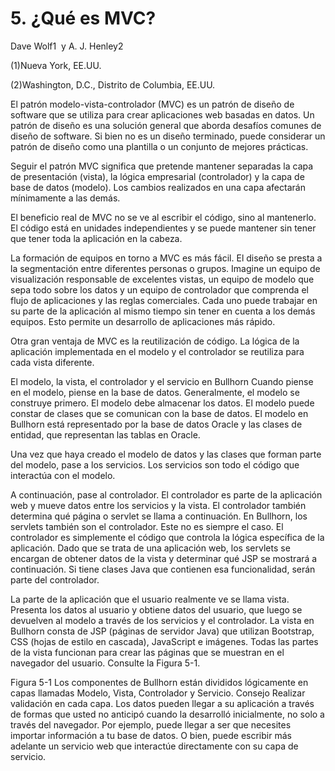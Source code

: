 # 5. ¿Qué es MVC?
Dave Wolf1  y A. J. Henley2

(1)Nueva York, EE.UU.

(2)Washington, D.C., Distrito de Columbia, EE.UU.

El patrón modelo-vista-controlador (MVC) es un patrón de diseño de software que se utiliza para crear aplicaciones web basadas en datos. Un patrón de diseño es una solución general que aborda desafíos comunes de diseño de software. Si bien no es un diseño terminado, puede considerar un patrón de diseño como una plantilla o un conjunto de mejores prácticas.

Seguir el patrón MVC significa que pretende mantener separadas la capa de presentación (vista), la lógica empresarial (controlador) y la capa de base de datos (modelo). Los cambios realizados en una capa afectarán mínimamente a las demás.

El beneficio real de MVC no se ve al escribir el código, sino al mantenerlo. El código está en unidades independientes y se puede mantener sin tener que tener toda la aplicación en la cabeza.

La formación de equipos en torno a MVC es más fácil. El diseño se presta a la segmentación entre diferentes personas o grupos. Imagine un equipo de visualización responsable de excelentes vistas, un equipo de modelo que sepa todo sobre los datos y un equipo de controlador que comprenda el flujo de aplicaciones y las reglas comerciales. Cada uno puede trabajar en su parte de la aplicación al mismo tiempo sin tener en cuenta a los demás equipos. Esto permite un desarrollo de aplicaciones más rápido.

Otra gran ventaja de MVC es la reutilización de código. La lógica de la aplicación implementada en el modelo y el controlador se reutiliza para cada vista diferente.

El modelo, la vista, el controlador y el servicio en Bullhorn
Cuando piense en el modelo, piense en la base de datos. Generalmente, el modelo se construye primero. El modelo debe almacenar los datos. El modelo puede constar de clases que se comunican con la base de datos. El modelo en Bullhorn está representado por la base de datos Oracle y las clases de entidad, que representan las tablas en Oracle.

Una vez que haya creado el modelo de datos y las clases que forman parte del modelo, pase a los servicios. Los servicios son todo el código que interactúa con el modelo.

A continuación, pase al controlador. El controlador es parte de la aplicación web y mueve datos entre los servicios y la vista. El controlador también determina qué página o servlet se llama a continuación. En Bullhorn, los servlets también son el controlador. Este no es siempre el caso. El controlador es simplemente el código que controla la lógica específica de la aplicación. Dado que se trata de una aplicación web, los servlets se encargan de obtener datos de la vista y determinar qué JSP se mostrará a continuación. Si tiene clases Java que contienen esa funcionalidad, serán parte del controlador.

La parte de la aplicación que el usuario realmente ve se llama vista. Presenta los datos al usuario y obtiene datos del usuario, que luego se devuelven al modelo a través de los servicios y el controlador. La vista en Bullhorn consta de JSP (páginas de servidor Java) que utilizan Bootstrap, CSS (hojas de estilo en cascada), JavaScript e imágenes. Todas las partes de la vista funcionan para crear las páginas que se muestran en el navegador del usuario. Consulte la Figura 5-1.


Figura 5-1 Los componentes de Bullhorn están divididos lógicamente en capas llamadas Modelo, Vista, Controlador y Servicio.
Consejo
Realizar validación en cada capa. Los datos pueden llegar a su aplicación a través de formas que usted no anticipó cuando la desarrolló inicialmente, no solo a través del navegador. Por ejemplo, puede llegar a ser que necesites importar información a tu base de datos. O bien, puede escribir más adelante un servicio web que interactúe directamente con su capa de servicio.

